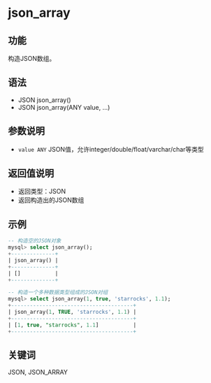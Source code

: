 # json_array

## 功能

构造JSON数组。

## 语法

- JSON json_array()
- JSON json_array(ANY value, ...)

## 参数说明

- `value ANY`
JSON值，允许integer/double/float/varchar/char等类型

## 返回值说明

- 返回类型：JSON
- 返回构造出的JSON数组

## 示例

```sql
-- 构造空的JSON对象
mysql> select json_array();
+--------------+
| json_array() |
+--------------+
| []           |
+--------------+

-- 构造一个多种数据类型组成的JSON对组
mysql> select json_array(1, true, 'starrocks', 1.1);
+---------------------------------------+
| json_array(1, TRUE, 'starrocks', 1.1) |
+---------------------------------------+
| [1, true, "starrocks", 1.1]           |
+---------------------------------------+
```

## 关键词

JSON, JSON_ARRAY
